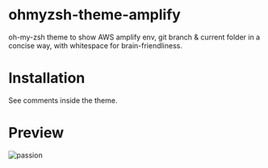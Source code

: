 # ohmyzsh-theme-amplify
oh-my-zsh theme to show AWS amplify env, git branch &amp; current folder in a concise way, with whitespace for brain-friendliness.

# Installation
See comments inside the theme.

# Preview
![passion](https://raw.githubusercontent.com/ChesterYue/ohmyzsh-theme-passion/master/passion.gif)